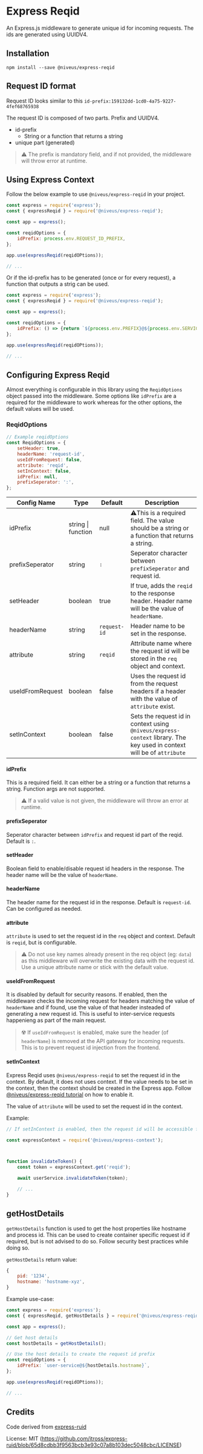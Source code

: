 # Express Reqid

An Express.js middleware to generate unique id for incoming requests. The ids are generated using UUIDV4. 


## Installation
`npm install --save @niveus/express-reqid`

## Request ID format
Request ID looks similar to this `id-prefix:159132dd-1cd0-4a75-9227-4fef68765938`
<br>

The request ID is composed of two parts. Prefix and UUIDV4.
* id-prefix
    * String or a function that returns a string
* unique part (generated)

> ⚠️ The prefix is mandatory field, and if not provided, the middleware will throw error at runtime. 

## Using Express Context
Follow the below example to use `@niveus/express-reqid` in your project.

``` js
const express = require('express');
const { expressReqid } = require('@niveus/express-reqid');

const app = express();

const reqidOptions = {
    idPrefix: process.env.REQUEST_ID_PREFIX,
};

app.use(expressReqid(reqidOPtions));

// ...
```

Or if the id-prefix has to be generated (once or for every request), a function that outputs a strig can be used.

``` js
const express = require('express');
const { expressReqid } = require('@niveus/express-reqid');

const app = express();

const reqidOptions = {
    idPrefix: () => {return `${process.env.PREFIX}@${process.env.SERVICE_NAME}`},
};

app.use(expressReqid(reqidOPtions));

// ...
```

## Configuring Express Reqid
Almost everything is configurable in this library using the `ReqidOptions` object passed into the middleware. Some options like `idPrefix` are a required for the middleware to work whereas for the other options, the default values will be used.

### ReqidOptions
``` js
// Example reqidOptions
const ReqidOptions = {
    setHeader: true,
    headerName: 'request-id',
    useIdFromRequest: false,
    attribute: 'reqid',
    setInContext: false,
    idPrefix: null,
    prefixSeperator: ':',
};
```


| Config Name      | Type               | Default      | Description                                                                                                            |
|------------------|--------------------|--------------|------------------------------------------------------------------------------------------------------------------------|
| idPrefix         | string \| function | null         | ⚠️This is a required field. The value should be a string or a function that returns a string.                           |
| prefixSeperator  | string             | `:`          | Seperator character between `prefixSeperator` and request id.                                                          |
| setHeader        | boolean            | true         | If true, adds the `reqid` to the response header. Header name will be the value of `headerName`.                       |
| headerName       | string             | `request-id` | Header name to be set in the response.                                                                                 |
| attribute        | string             | `reqid`      | Attribute name where the request id will be stored in the `req` object and context.                                    |
| useIdFromRequest | boolean            | false        | Uses the request id from the request headers if a header with the value of `attribute` exist.                          |
| setInContext     | boolean            | false        | Sets the request id in context using `@niveus/express-context` library. The key used in context will be of `attribute` |

#### idPrefix
This is a required field. It can either be a string or a function that returns a string. Function args are not supported.

> ⚠️ If a valid value is not given, the middleware will throw an error at runtime. 

#### prefixSeperator
Seperator character between `idPrefix` and request id part of the reqid. Default is `:`.

#### setHeader
Boolean field to enable/disable request id headers in the response. The header name will be the value of `headerName`.

#### headerName
The header name for the request id in the response. Default is `request-id`. Can be configured as needed.

#### attribute
`attribute` is used to set the request id in the `req` object and context. Default is `reqid`, but is configurable. 

> ⚠️ Do not use key names already present in the req object (eg: `data`) as this middleware will overwrite the existing data with the request id. Use a unique attribute name or stick with the default value.

#### useIdFromRequest
It is disabled by default for security reasons. If enabled, then the middleware checks the incoming request for headers matching the value of `headerName` and if found, use the value of that header insteaded of generating a new request id. This is useful to inter-service requests happenieng as part of the main request. 

> ☢️ If `useIdFromRequest` is enabled, make sure the header (of `headerName`) is removed at the API gateway for incoming requests. This is to prevent request id injection from the frontend.

#### setInContext
Express Reqid uses `@niveus/express-reqid` to set the request id in the context. By default, it does not uses context. If the value needs to be set in the context, then the context should be created in the Express app. Follow [@niveus/express-reqid tutorial](https://www.npmjs.com/package/@niveus/express-context?activeTab=readme) on how to enable it.

The value of `attribute` will be used to set the request id in the context.

Example:

``` js
// If setInContext is enabled, then the request id will be accessible fromt he context.

const expressContext = require('@niveus/express-context');



function invalidateToken() {
    const token = expressContext.get('reqid');

    await userService.invalidateToken(token);

    // ...
}
```

## getHostDetails
`getHostDetails` function is used to get the host properties like hostname and process id. This can be used to create container specific request id if required, but is not advised to do so. Follow security best practices while doing so.

`getHostDetails` return value:
``` js
{
    pid: '1234',
    hostname: 'hostname-xyz',
}
```

Example use-case:
``` js
const express = require('express');
const { expressReqid, getHostDetails } = require('@niveus/express-reqid');

const app = express();

// Get host details
const hostDetails = getHostDetails();

// Use the host details to create the request id prefix
const reqidOptions = {
    idPrefix: `user-service@${hostDetails.hostname}`,
};

app.use(expressReqid(reqidOPtions));

// ...

```

## Credits
Code derived from [express-ruid](https://github.com/itross/express-ruid)

License: MIT (https://github.com/itross/express-ruid/blob/65d8cdbb3f9563bcb3e93c07a8b103dec5048cbc/LICENSE)
